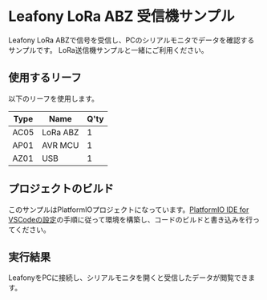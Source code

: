 # Leafony LoRa ABZ 受信機サンプル

Leafony LoRa ABZで信号を受信し、PCのシリアルモニタでデータを確認するサンプルです。
LoRa送信機サンプルと一緒にご利用ください。

## 使用するリーフ

以下のリーフを使用します。

| Type | Name | Q'ty |
|-|-|-|
|AC05|LoRa ABZ|1|
|AP01|AVR MCU|1|
|AZ01|USB|1|

## プロジェクトのビルド

このサンプルはPlatformIOプロジェクトになっています。[PlatformIO IDE for VSCodeの設定](https://docs.leafony.com/docs/environment/stm32/platformio/)の手順に従って環境を構築し、コードのビルドと書き込みを行ってください。

## 実行結果

LeafonyをPCに接続し、シリアルモニタを開くと受信したデータが閲覧できます。
